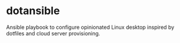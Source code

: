 dotansible
==========

Ansible playbook to configure opinionated Linux desktop inspired by dotfiles and cloud server provisioning.
